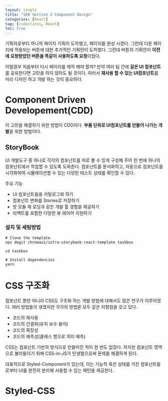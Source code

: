 ```yaml
---
layout: single
title: "SEB Section 2 Component Design"
categories: [React]
tag: [codestates, React]
toc: true
---
```


기획자로부터 하나의 페이지 기획이 도착했고, 페이지를 완성 시켰다. 그런데 다른 페이지에 적용되는 버튼에 대한 추가적인 기획안이 도착했다. 그런데 버튼의 기획안이 **이전에 요청받았던 버튼을 똑같이 사용하도록 요청**이었다.

이럴경우 처음부터 다시 페이지를 제작 해야 할까? 만약 여러 팀 간에 **같은 UI 컴포넌트**를 공유한다면 고민을 하지 않아도 될 것이다. 따라서 **재사용 할 수 있는 UI컴포넌트**를 미리 디자인 하고 개발 하는 것이 중요하다.

# Component Driven Developement(CDD)

이 고민을 해결하기 위한 방법이 CDD이다. **부품 단위로 UI컴포넌트를 만들어 나가는 개발**을 위한 방법이다.

## StoryBook

UI 개발도구 중 하나로 각각의 컴포넌트를 따로 볼 수 있게 구성해 주어 한 번에 하나의 컴포넌트에서 작업할 수 있도록 도와준다. 컴포넌트를 문서화하고, 자동으로 컴포넌트를 시각화하여 시뮬레이션할 수 있는 다양한 테스트 상태를 확인할 수 있다.

주요 기능

- UI 컴포넌트들을 카탈로그와 하기
- 컴포넌트 변화를 Stories로 저장하기
- 핫 모듈 재 로딩과 같은 개발 툴 경험을 제공하기
- 리액트를 포함한 다양한 뷰 레이어 지원하기

### 설치 및 세팅방법

```
# Clone the template
npx degit chromaui/intro-storybook-react-template taskbox

cd taskbox

# Install dependencies
yarn
```

# CSS 구조화

컴포넌트 뿐만 아니라 CSS도 구조화 하는 개발 방법에 대해서도 많은 연구가 이루어졌다. 여러 방법들이 생겼지만 각각의 방법론 모두 같은 지향점을 갖고 있다.

- 코드의 재사용
- 코드의 간결화(유지 보수 용이)
- 코드의 확장성
- 코드의 예측성(클래스 명으로 의미 예측)

CSS는 컴포넌트 기반의 방식으로 만들어진 적이 한 번도 없었다. 하지만 컴포넌트 영역으로 불러들이기 위해 CSS-in-JS가 탄생함으로써 문제를 해결하게 된다.

대표적으로 Styled-Component가 있는데, 이는 기능적 혹은 상태를 가진 컴포넌트들로부터 UI를 완전히 분리해 사용할 수 있는 패턴을 제공한다.

# Styled-CSS
